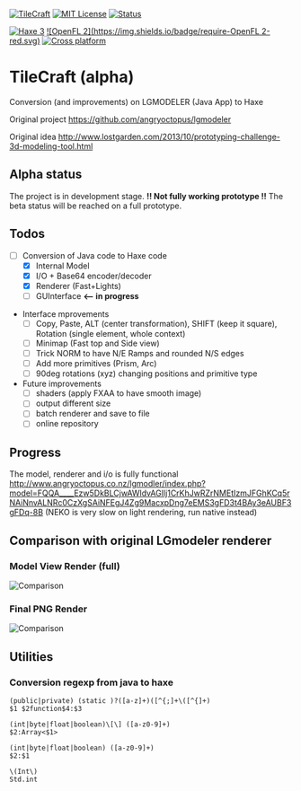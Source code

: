 [![TileCraft](https://img.shields.io/badge/app-TileCraft%201.0.0%20alpha3-brightgreen.svg)]() <!--TODEPLOY-->
[![MIT License](https://img.shields.io/badge/license-GNU%20GPL%203-blue.svg)](LICENSE)
[![Status](https://img.shields.io/badge/type-Alpha-orange.svg)](#)

[![Haxe 3](https://img.shields.io/badge/language-Haxe%203-orange.svg)](http://www.haxe.org)
[![OpenFL 2](https://img.shields.io/badge/require-OpenFL 2-red.svg)](http://www.openfl.org)
[![Cross platform](https://img.shields.io/badge/platform-cross%20platform-lightgrey.svg)](http://www.openfl.org)

# TileCraft (alpha)

Conversion (and improvements) on LGMODELER (Java App) to Haxe

Original project https://github.com/angryoctopus/lgmodeler

Original idea http://www.lostgarden.com/2013/10/prototyping-challenge-3d-modeling-tool.html

## Alpha status

The project is in development stage. **!! Not fully working prototype !!**
The beta status will be reached on a full prototype.

## Todos

 - [ ] Conversion of Java code to Haxe code
   - [x] Internal Model
   - [x] I/O + Base64 encoder/decoder
   - [x] Renderer (Fast+Lights)
   - [ ] GUInterface **<-- in progress**
 - Interface mprovements
   - [ ] Copy, Paste, ALT (center transformation), SHIFT (keep it square), Rotation (single element, whole context)
   - [ ] Minimap (Fast top and Side view)
   - [ ] Trick NORM to have N/E Ramps and rounded N/S edges
   - [ ] Add more primitives (Prism, Arc)
   - [ ] 90deg rotations (xyz) changing positions and primitive type
 - Future improvements
   - [ ] shaders (apply FXAA to have smooth image)
   - [ ] output different size
   - [ ] batch renderer and save to file
   - [ ] online repository

## Progress

The model, renderer and i/o is fully functional
http://www.angryoctopus.co.nz/lgmodler/index.php?model=FQQA____Ezw5DkBLCjwAWldvAGlIj1CrKhJwRZrNMEtIzmJFGhKCq5rNAiNnvALNRc0CzXgSAiNFEgJ4Zg9MacxpDng7eEMS3gFD3t4BAy3eAUBF3gFDq-8B
(NEKO is very slow on light rendering, run native instead)

## Comparison with original LGmodeler renderer

### Model View Render (full)
![Comparison](https://dl.dropboxusercontent.com/u/683344/akifox/tilecraft/git/comparison.png)

### Final PNG Render
![Comparison](https://dl.dropboxusercontent.com/u/683344/akifox/tilecraft/git/rendercomparison.png)

## Utilities

### Conversion regexp from java to haxe

````
(public|private) (static )?([a-z]+)([^{;]+\([^{]+)
$1 $2function$4:$3
````
````
(int|byte|float|boolean)\[\] ([a-z0-9]+)
$2:Array<$1>
````
````
(int|byte|float|boolean) ([a-z0-9]+)
$2:$1
````
````
\(Int\)
Std.int
````
